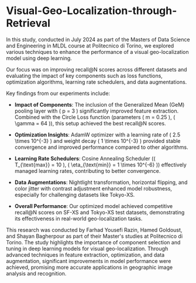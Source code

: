 # Visual-Geo-Localization-through-Retrieval

In this study, conducted in July 2024 as part of the Masters of Data Science and Engineering in MLDL course at Politecnico di Torino, we explored various techniques to enhance the performance of a visual geo-localization model using deep learning.

Our focus was on improving recall@N scores across different datasets and evaluating the impact of key components such as loss functions, optimization algorithms, learning rate schedulers, and data augmentations.

Key findings from our experiments include:

- **Impact of Components**: The inclusion of the Generalized Mean (GeM) pooling layer with \( p = 3 \) significantly improved feature extraction. Combined with the Circle Loss function (parameters \( m = 0.25 \), \( \gamma = 64 \)), this setup achieved the best recall@N scores.
  
- **Optimization Insights**: AdamW optimizer with a learning rate of \( 2.5 \times 10^{-3} \) and weight decay \( 1 \times 10^{-3} \) provided stable convergence and improved performance compared to other algorithms.
  
- **Learning Rate Schedulers**: Cosine Annealing Scheduler (\( T_{\text{max}} = 10 \), \( \eta_{\text{min}} = 1 \times 10^{-6} \)) effectively managed learning rates, contributing to better convergence.

- **Data Augmentations**: Nightlight transformation, horizontal flipping, and color jitter with contrast adjustment enhanced model robustness, especially for challenging datasets like Tokyo-XS.

- **Overall Performance**: Our optimized model achieved competitive recall@N scores on SF-XS and Tokyo-XS test datasets, demonstrating its effectiveness in real-world geo-localization tasks.

This research was conducted by Farhad Yousefi Razin, Hamed Goldoust, and Shayan Bagherpour as part of their Master's studies at Politecnico di Torino. The study highlights the importance of component selection and tuning in deep learning models for visual geo-localization. Through advanced techniques in feature extraction, optimization, and data augmentation, significant improvements in model performance were achieved, promising more accurate applications in geographic image analysis and recognition.
